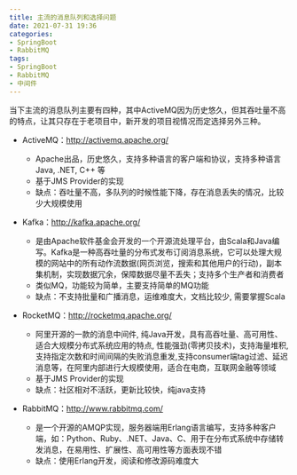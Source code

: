 ```yaml
---
title: 主流的消息队列和选择问题
date: 2021-07-31 19:36
categories:
- SpringBoot
- RabbitMQ
tags:
- SpringBoot
- RabbitMQ
- 中间件
---
```


当下主流的消息队列主要有四种，其中ActiveMQ因为历史悠久，但其吞吐量不高的特点，让其只存在于老项目中，新开发的项目视情况而定选择另外三种。
<!-- more -->

- ActiveMQ：http://activemq.apache.org/
    - Apache出品，历史悠久，支持多种语言的客户端和协议，支持多种语言Java, .NET, C++ 等
    - 基于JMS Provider的实现
    - 缺点：吞吐量不高，多队列的时候性能下降，存在消息丢失的情况，比较少大规模使用


- Kafka：http://kafka.apache.org/
    - 是由Apache软件基金会开发的一个开源流处理平台，由Scala和Java编写。Kafka是一种高吞吐量的分布式发布订阅消息系统，它可以处理大规模的网站中的所有动作流数据(网页浏览，搜索和其他用户的行动)，副本集机制，实现数据冗余，保障数据尽量不丢失；支持多个生产者和消费者
    - 类似MQ，功能较为简单，主要支持简单的MQ功能
    - 缺点：不支持批量和广播消息，运维难度大，文档比较少, 需要掌握Scala



- RocketMQ：http://rocketmq.apache.org/
    - 阿里开源的一款的消息中间件, 纯Java开发，具有高吞吐量、高可用性、适合大规模分布式系统应用的特点, 性能强劲(零拷贝技术)，支持海量堆积, 支持指定次数和时间间隔的失败消息重发,支持consumer端tag过滤、延迟消息等，在阿里内部进行大规模使用，适合在电商，互联网金融等领域
    - 基于JMS Provider的实现
    - 缺点：社区相对不活跃，更新比较快，纯java支持


- RabbitMQ：http://www.rabbitmq.com/
    - 是一个开源的AMQP实现，服务器端用Erlang语言编写，支持多种客户端，如：Python、Ruby、.NET、Java、C、用于在分布式系统中存储转发消息，在易用性、扩展性、高可用性等方面表现不错
    - 缺点：使用Erlang开发，阅读和修改源码难度大
